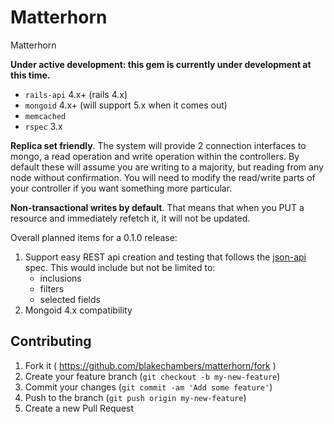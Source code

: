 # Matterhorn

Matterhorn

**Under active development: this gem is currently under development at this time.**

* `rails-api` 4.x+ (rails 4.x)
* `mongoid`   4.x+ (will support 5.x when it comes out)
* `memcached`
* `rspec`     3.x

**Replica set friendly**. The system will provide 2 connection interfaces to mongo, a read operation and write operation  within the controllers.  By default these will assume you are writing to a majority, but reading from any node without confirmation.  You will need to modify the read/write parts of your controller if you want something more particular.

**Non-transactional writes by default**.  That means that when you PUT a resource and immediately refetch it, it will not be updated.

Overall planned items for a 0.1.0 release:

1. Support easy REST api creation and testing that follows the [json-api](http://jsonapi.org/) spec.  This would include but not be limited to:
   * inclusions
   * filters
   * selected fields
2. Mongoid 4.x compatibility

## Contributing

1. Fork it ( https://github.com/blakechambers/matterhorn/fork )
2. Create your feature branch (`git checkout -b my-new-feature`)
3. Commit your changes (`git commit -am 'Add some feature'`)
4. Push to the branch (`git push origin my-new-feature`)
5. Create a new Pull Request
